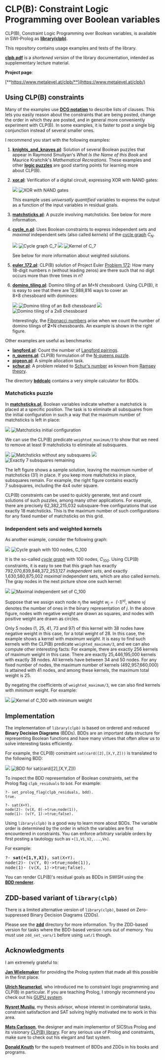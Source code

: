 # CLP(B): Constraint Logic Programming over Boolean variables

CLP(B), Constraint Logic Programming over Boolean variables, is
available in SWI-Prolog as
[**library(clpb)**](http://eu.swi-prolog.org/man/clpb.html).

This repository contains usage examples and tests of the library.

[**clpb.pdf**](clpb.pdf) is a _shortened version_ of the library
documentation, intended as supplementary lecture material.

**Project page**:

[**https://www.metalevel.at/clpb/**](https://www.metalevel.at/clpb/)

## Using CLP(B) constraints

Many of the examples use
[**DCG notation**](https://www.metalevel.at/prolog/dcg) to
describe lists of clauses. This lets you easily reason about the
constraints that are being posted, change the order in which they are
posted, and in general more conveniently experiment with&nbsp;CLP(B).
In some examples, it is faster to post a single big conjunction
instead of several smaller ones.

I recommend you start with the following examples:

1. [**knights_and_knaves.pl**](knights_and_knaves.pl): Solution of
   several Boolean puzzles that appear in Raymond Smullyan's _What Is
   the Name of this Book_ and Maurice Kraitchik's _Mathematical
   Recreations_. These examples and other
   [**logic&nbsp;puzzles**](https://www.metalevel.at/prolog/puzzles)
   are good starting points for learning more about&nbsp;CLP(B).

2. [**xor.pl**](xor.pl): Verification of a digital circuit, expressing
   XOR with NAND&nbsp;gates:

   ![](figures/filler.png) ![XOR with NAND gates](figures/xor.png)

   This example uses *universally quantified* variables to express the
   output as a function of the input variables in residual goals.

3. [**matchsticks.pl**](matchsticks.pl): A puzzle involving
   matchsticks. See below for more information.

4. [**cycle_n.pl**](cycle_n.pl): Uses Boolean constraints to express
   independent sets and *maximal* independent sets (also called
   *kernels*) of the
   [cycle graph](https://en.wikipedia.org/wiki/Cycle_graph)&nbsp;<i>C<sub>N</sub></i>.
   
   ![](figures/filler.png) ![Cycle graph C_7](figures/cycle7.png) ![](figures/filler20.png) ![Kernel of C_7](figures/cycle7_kernel.png)

    See below for more information about weighted solutions.

5. [**euler_172.pl**](euler_172.pl): CLP(B) solution of Project Euler
   [Problem 172](https://projecteuler.net/problem=172): How many
   18-digit numbers&nbsp;<i>n</i> (without leading zeros) are there
   such that no digit occurs more than three times in&nbsp;<i>n</i>?

6. [**domino_tiling.pl**](domino_tiling.pl): Domino tiling of an
   <i>M&times;N</i>&nbsp;chessboard. Using CLP(B), it is easy to see
   that there are 12,988,816&nbsp;ways to cover an
   8&times;8&nbsp;chessboard with dominoes:
   
   ![](figures/filler.png) ![Domino tiling of an 8x8 chessboard](figures/domino8x8.png) ![](figures/filler20.png) ![Domino tiling of a 2x8 chessboard](figures/domino2x8.png)

   Interestingly, the
   [Fibonacci numbers](http://mathworld.wolfram.com/FibonacciNumber.html)
   arise when we count the number of domino tilings of
   <b>2</b>&times;N&nbsp;chessboards. An example is shown in the right
   figure.

Other examples are useful as benchmarks:

- [**langford.pl**](langford.pl): Count the number of [Langford pairings](https://en.wikipedia.org/wiki/Langford_pairing).
- [**n_queens.pl**](n_queens.pl): CLP(B) formulation of the
  [N-queens puzzle](https://en.wikipedia.org/wiki/Eight_queens_puzzle).
- [**pigeon.pl**](pigeon.pl): A simple allocation task.
- [**schur.pl**](schur.pl): A problem related to
  [Schur's number](http://mathworld.wolfram.com/SchurNumber.html) as
  known from
  [Ramsey theory](http://mathworld.wolfram.com/RamseyTheory.html).

The directory [**bddcalc**](bddcalc) contains a very simple calculator
for&nbsp;BDDs.

### Matchsticks puzzle

In [**matchsticks.pl**](matchsticks.pl), Boolean variables indicate
whether a matchstick is placed at a specific position. The task is to
eliminate all subsquares from the initial configuration in such a way
that the maximum number of matchsticks is left in place:

![](figures/filler.png) ![Matchsticks initial configuration](figures/matchsticks1.png)

We can use the CLP(B) predicate `weighted_maximum/3` to show that we
need to remove at least 9 matchsticks to eliminate all subsquares.

![](figures/filler.png) ![Matchsticks without any subsquares](figures/matchsticks2.png) ![](figures/filler.png) ![Exactly 7 subsquares remaining](figures/matchsticks3.png)

The left figure shows a sample solution, leaving the maximum number of
matchsticks&nbsp;(31) in place. If you keep more matchsticks in place,
subsquares remain. For example, the right figure contains exactly
7&nbsp;subsquares, including the 4x4 outer square.

CLP(B) constraints can be used to quickly generate, test and count
solutions of such puzzles, among many other applications. For example,
there are precisely 62,382,215,032 subsquare-free configurations that
use exactly 18&nbsp;matchsticks. This is the maximum number of such
configurations for any fixed number of matchsticks on this grid.

### Independent sets and weighted kernels

As another example, consider the following graph:

![](figures/filler20.png) ![Cycle graph with 100 nodes, C_100](figures/cycle100.png)

It is the so-called
[_cycle graph_](https://en.wikipedia.org/wiki/Cycle_graph) with
100&nbsp;nodes, <i>C<sub>100</sub></i>. Using CLP(B) constraints, it
is easy to see that this graph has exactly 792,070,839,848,372,253,127
_independent sets_, and exactly 1,630,580,875,002 _maximal_
independent sets, which are also called _kernels_. The gray nodes in
the next picture show one such kernel:

![](figures/filler20.png) ![Maximal independent set of C_100](figures/cycle100_maximum.png)

Suppose that we assign each node <i>n<sub>j</sub></i> the weight
<i>w<sub>j</sub>&nbsp;= &nbsp;(-1)<sup>&nu;j</i>, where <i>&nu;j</i>
denotes the number of ones in the binary representation
of&nbsp;<i>j</i>. In the above figure, nodes with negative weight are
drawn as squares, and nodes with positive weight are drawn as circles.

Only 5 nodes (1, 25, 41, 73 and 97) of this kernel with 38 nodes have
negative weight in this case, for a total weight of 28. In this case,
the example shows a kernel with <i>maximum weight</i>. It is easy to
find such kernels with the CLP(B) predicate `weighted_maximum/3`, and
we can also compute other interesting facts: For example, there are
exactly 256 kernels of maximum weight in this case. There are exactly
25,446,195,000 kernels with exactly 38 nodes. All kernels have between
34 and 50 nodes. For any fixed number of nodes, the maximum number of
kernels (492,957,660,000) is attained with 41 nodes, and among these
kernels, the maximum total weight is 25.

By negating the coefficients of `weighted_maximum/3`, we can also find
kernels with _minimum_ weight. For example:

![](figures/filler20.png) ![Kernel of C_100 with minimum weight](figures/cycle100_minimum.png)

## Implementation

The implementation of `library(clpb)` is based on ordered and reduced
**Binary Decision Diagrams**&nbsp;(BDDs). BDDs are an important data
structure for representing Boolean functions and have many virtues
that often allow us to solve interesting tasks efficiently.

For example, the CLP(B) constraint `sat(card([2],[X,Y,Z]))` is
translated to the following&nbsp;BDD:

![](figures/filler20.png) ![BDD for sat(card([2],[X,Y,Z]))](http://www.metalevel.at/card.svg)

To inspect the BDD representation of Boolean constraints, set the
Prolog&nbsp;flag `clpb_residuals` to&nbsp;`bdd`. For example:

    ?- set_prolog_flag(clpb_residuals, bdd).
    true.

    ?- sat(X+Y).
    node(2)- (v(X, 0)->true;node(1)),
    node(1)- (v(Y, 1)->true;false).

Using `library(clpb)` is a good way to learn more about BDDs. The
variable order is determined by the order in which the variables are
first encountered in constraints. You can enforce arbitrary variable
orders by first posting a tautology such as `+[1,V1,V2,...,Vn]`.

For example:

<pre>
?- <b>sat(+[1,Y,X])</b>, sat(X+Y).
node(2)- (v(Y, 0)->true;node(1)),
node(1)- (v(X, 1)->true;false).
</pre>

You can render CLP(B)'s residual goals as BDDs in SWISH using the
[**BDD&nbsp;renderer**](http://swish.swi-prolog.org/example/render_bdd.swinb).

## ZDD-based variant of `library(clpb)`

There is a limited alternative version of `library(clpb)`, based on
Zero-suppressed Binary Decision Diagrams (ZDDs).

Please see the [**zdd**](zdd) directory for more information. Try the
ZDD-based version for tasks where the BDD-based version runs out of
memory. You must use `zdd_set_vars/1` before using `sat/1` though.

## Acknowledgments

I am extremely grateful to:

[**Jan Wielemaker**](http://eu.swi-prolog.org) for providing the
Prolog system that made all this possible in the first place.

[**Ulrich Neumerkel**](http://www.complang.tuwien.ac.at/ulrich/), who
introduced me to constraint logic programming and CLP(B) in
particular. If you are teaching Prolog, I strongly recommend you check
out his
[GUPU&nbsp;system](http://www.complang.tuwien.ac.at/ulrich/gupu/).

[**Nysret Musliu**](http://dbai.tuwien.ac.at/staff/musliu/), my thesis
advisor, whose interest in combinatorial tasks, constraint
satisfaction and SAT&nbsp;solving highly motivated me to work in this
area.

[**Mats Carlsson**](https://www.sics.se/~matsc/), the designer and
main implementor of SICStus Prolog and its visionary
[CLP(B)&nbsp;library](https://sicstus.sics.se/sicstus/docs/latest4/html/sicstus.html/lib_002dclpb.html#lib_002dclpb).
For any serious use of Prolog and constraints, make sure to check out
his elegant and fast system.

[**Donald Knuth**](http://www-cs-faculty.stanford.edu/~uno/) for the
superb treatment of BDDs and&nbsp;ZDDs in his books and programs.
